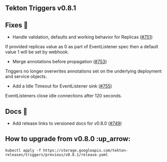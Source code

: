 ## Tekton Triggers v0.8.1

## Fixes :bug:
* Handle validation, defaults and working behavior for Replicas ([#751](https://github.com/tektoncd/triggers/pull/751))

If provided replicas value as 0 as part of EventListener spec then a default value 1 will be set by webhook.

* Merge annotations before propagation ([#753](https://github.com/tektoncd/triggers/pull/753))

Triggers no longer overwrites annotations set on the underlying deployment and service objects.

* Add a Idle Timeout for EventListener sink ([#755](https://github.com/tektoncd/triggers/pull/755))

EventListeners close idle connections after 120 seconds.

## Docs :book:
* Add release links to versioned docs for v0.8.0 ([#749](https://github.com/tektoncd/triggers/pull/749))

## How to upgrade from v0.8.0 :up_arrow:
```text
kubectl apply -f https://storage.googleapis.com/tekton-releases/triggers/previous/v0.8.1/release.yaml
```